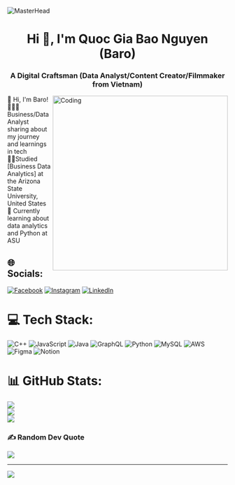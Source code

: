 ![MasterHead](https://64.media.tumblr.com/54805606e41234da265775f4ee8631ef/41d4a35f37c5abf1-f6/s1280x1920/c86995ddee2840dabfff99995367a58ed1382687.gifv)
<h1 align="center">Hi 👋, I'm Quoc Gia Bao Nguyen (Baro)</h1>
<h3 align="center">A Digital Craftsman (Data Analyst/Content Creator/Filmmaker from Vietnam)</h3>
<img align="right" alt="Coding" width="400" src="https://cdn.dribbble.com/users/1708816/screenshots/15637256/media/f9826f0af8a49462f048262a8502035b.gif">

👋 Hi, I'm Baro! <br/>
🧑🏻‍💻Business/Data Analyst sharing about my journey and learnings in tech <br/>
👨‍🎓Studied [Business Data Analytics] at the Arizona State University, United States <br/>
💭 Currently learning about data analytics and Python at ASU <br/>



## 🌐 Socials:
[![Facebook](https://img.shields.io/badge/Facebook-%231877F2.svg?logo=Facebook&logoColor=white)](https://facebook.com/https://www.facebook.com/profile.php?id=100035430443318) [![Instagram](https://img.shields.io/badge/Instagram-%23E4405F.svg?logo=Instagram&logoColor=white)](https://instagram.com/https://www.instagram.com/baoo_nguyennn/) [![LinkedIn](https://img.shields.io/badge/LinkedIn-%230077B5.svg?logo=linkedin&logoColor=white)](https://linkedin.com/in/https://www.linkedin.com/feed/) 

# 💻 Tech Stack:
![C++](https://img.shields.io/badge/c++-%2300599C.svg?style=for-the-badge&logo=c%2B%2B&logoColor=white) ![JavaScript](https://img.shields.io/badge/javascript-%23323330.svg?style=for-the-badge&logo=javascript&logoColor=%23F7DF1E) ![Java](https://img.shields.io/badge/java-%23ED8B00.svg?style=for-the-badge&logo=openjdk&logoColor=white) ![GraphQL](https://img.shields.io/badge/-GraphQL-E10098?style=for-the-badge&logo=graphql&logoColor=white) ![Python](https://img.shields.io/badge/python-3670A0?style=for-the-badge&logo=python&logoColor=ffdd54) ![MySQL](https://img.shields.io/badge/mysql-4479A1.svg?style=for-the-badge&logo=mysql&logoColor=white) ![AWS](https://img.shields.io/badge/AWS-%23FF9900.svg?style=for-the-badge&logo=amazon-aws&logoColor=white) ![Figma](https://img.shields.io/badge/figma-%23F24E1E.svg?style=for-the-badge&logo=figma&logoColor=white) ![Notion](https://img.shields.io/badge/Notion-%23000000.svg?style=for-the-badge&logo=notion&logoColor=white)
# 📊 GitHub Stats:
![](https://github-readme-stats.vercel.app/api?username=BaronguyenVinasu&theme=dark&hide_border=false&include_all_commits=false&count_private=false)<br/>
![](https://github-readme-streak-stats.herokuapp.com/?user=BaronguyenVinasu&theme=dark&hide_border=false)<br/>
![](https://github-readme-stats.vercel.app/api/top-langs/?username=BaronguyenVinasu&theme=dark&hide_border=false&include_all_commits=false&count_private=false&layout=compact)

### ✍️ Random Dev Quote
![](https://quotes-github-readme.vercel.app/api?type=horizontal&theme=radical)

---
[![](https://visitcount.itsvg.in/api?id=BaronguyenVinasu&icon=0&color=0)](https://visitcount.itsvg.in)

<!-- Proudly created with GPRM ( https://gprm.itsvg.in ) -->
